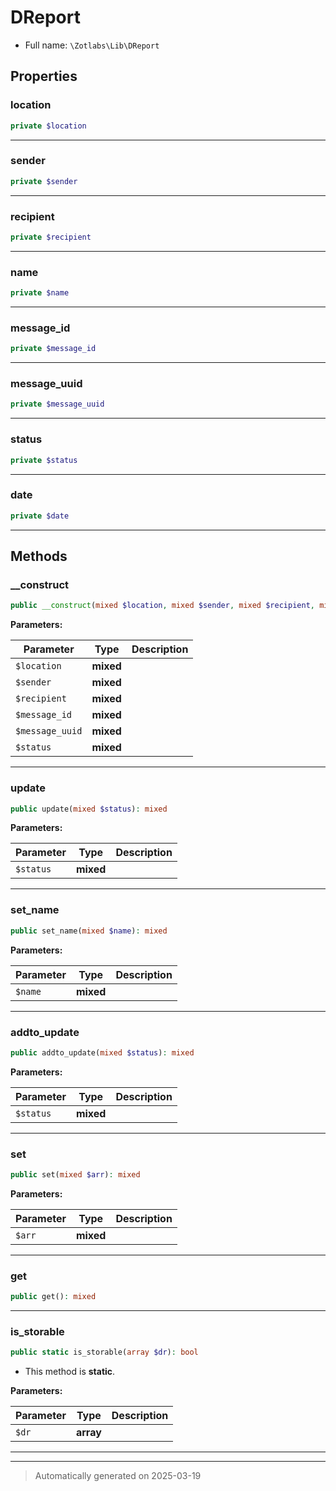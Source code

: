 
# DReport





* Full name: `\Zotlabs\Lib\DReport`



## Properties


### location



```php
private $location
```






***

### sender



```php
private $sender
```






***

### recipient



```php
private $recipient
```






***

### name



```php
private $name
```






***

### message_id



```php
private $message_id
```






***

### message_uuid



```php
private $message_uuid
```






***

### status



```php
private $status
```






***

### date



```php
private $date
```






***

## Methods


### __construct



```php
public __construct(mixed $location, mixed $sender, mixed $recipient, mixed $message_id, mixed $message_uuid = &#039;&#039;, mixed $status = &#039;deliver&#039;): mixed
```








**Parameters:**

| Parameter | Type | Description |
|-----------|------|-------------|
| `$location` | **mixed** |  |
| `$sender` | **mixed** |  |
| `$recipient` | **mixed** |  |
| `$message_id` | **mixed** |  |
| `$message_uuid` | **mixed** |  |
| `$status` | **mixed** |  |





***

### update



```php
public update(mixed $status): mixed
```








**Parameters:**

| Parameter | Type | Description |
|-----------|------|-------------|
| `$status` | **mixed** |  |





***

### set_name



```php
public set_name(mixed $name): mixed
```








**Parameters:**

| Parameter | Type | Description |
|-----------|------|-------------|
| `$name` | **mixed** |  |





***

### addto_update



```php
public addto_update(mixed $status): mixed
```








**Parameters:**

| Parameter | Type | Description |
|-----------|------|-------------|
| `$status` | **mixed** |  |





***

### set



```php
public set(mixed $arr): mixed
```








**Parameters:**

| Parameter | Type | Description |
|-----------|------|-------------|
| `$arr` | **mixed** |  |





***

### get



```php
public get(): mixed
```












***

### is_storable



```php
public static is_storable(array $dr): bool
```



* This method is **static**.




**Parameters:**

| Parameter | Type | Description |
|-----------|------|-------------|
| `$dr` | **array** |  |





***


***
> Automatically generated on 2025-03-19
